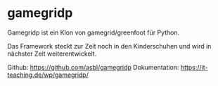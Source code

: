 # gamegridp

Gamegridp ist ein Klon von gamegrid/greenfoot für Python. 

Das Framework steckt zur Zeit noch in den Kinderschuhen und wird in nächster Zeit weiterentwickelt.

Github: https://github.com/asbl/gamegridp
Dokumentation: https://it-teaching.de/wp/gamegridp/

